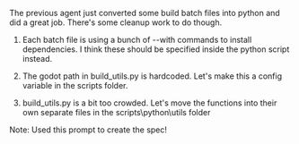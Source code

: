 The previous agent just converted some build batch files into python and did a great job. There's some cleanup work to do though.

1. Each batch file is using a bunch of --with commands to install dependencies. I think these should be specified inside the python script instead.

2. The godot path in build_utils.py is hardcoded. Let's make this a config variable in the scripts folder.

3. build_utils.py is a bit too crowded. Let's move the functions into their own separate files in the scripts\python\utils folder

Note: Used this prompt to create the spec!

